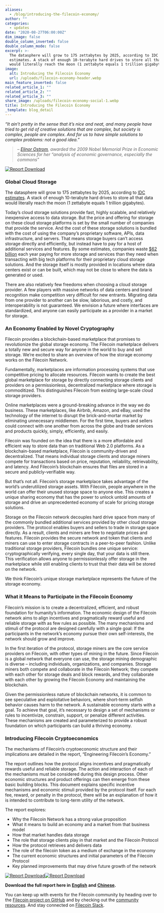 ```yaml
---
aliases:
  - /blog/introducing-the-filecoin-economy/
author: ""
categories:
  - updates
date: "2020-08-27T06:00:00Z"
dim_image: false
double_column_inverted: false
double_column_mode: false
excerpt: >-
  The datasphere will grow to 175 zettabytes by 2025, according to IDC
  estimates. A stack of enough 10-terabyte hard drives to store all that data
  would literally reach the moon (1 zettabyte equals 1 trillion gigabytes).
image:
  alt: Introducing the Filecoin Economy
  url: /uploads/filecoin-economy-header.webp
main_feature_inverted: false
related_article_1: ""
related_article_2: ""
related_article_3: ""
share_image: /uploads/filecoin-economy-social-1.webp
title: Introducing the Filecoin Economy
_template: blog_detail
---
```


_“It ain’t pretty in the sense that it’s nice and neat, and many people have tried to get rid of creative solutions that are complex, but society is complex, people are complex. And for us to have simple solutions to complex problems: not a good idea.”_

> _–_ [_Elinor Ostrom_](https://www.youtube.com/watch?v=Qr5Q3VvpI7w&feature=youtu.be&t=80)_, awarded the 2009 Nobel Memorial Prize in Economic Sciences for her “analysis of economic governance, especially the commons”_

[![Report Download](https://filecoin.io/vintage/images/blog/economy-report-en.png)](https://filecoin.io/2020-engineering-filecoins-economy-en.pdf)

### Global Cloud Storage

The datasphere will grow to 175 zettabytes by 2025, according to [IDC estimates](https://www.seagate.com/our-story/). A stack of enough 10-terabyte hard drives to store all that data would literally reach the moon (1 zettabyte equals 1 trillion gigabytes).

Today’s cloud storage solutions provide fast, highly scalable, and relatively inexpensive access to data storage. But the price and offering for storage on these cloud storage platforms is set by the small number of companies that provide the service. And the cost of these storage solutions is bundled with the cost of using the company’s proprietary software, APIs, data infrastructure, and servers. That means storage buyers can’t access storage directly and efficiently, but instead have to pay for a host of additional services and features. By some estimates, companies waste [$62 billion](https://www.businessinsider.com/companies-waste-62-billion-on-the-cloud-by-paying-for-storage-they-dont-need-according-to-a-report-2017-11) each year paying for more storage and services than they need when transacting with big tech platforms for their proprietary cloud storage solutions. And the storage itself is mostly provided in locations where data centers exist or can be built, which may not be close to where the data is generated or used.

There are also relatively few freedoms when choosing a cloud storage provider. A few players with massive networks of data centers and brand recognition make competition very difficult for new entrants. Migrating data from one provider to another can be slow, laborious, and costly, and interoperability is not guaranteed. We envision a future where interfaces are standardized, and anyone can easily participate as a provider in a market for storage.

### An Economy Enabled by Novel Cryptography

Filecoin provides a blockchain-based marketplace that promises to revolutionize the global storage economy. The Filecoin marketplace delivers a totally new and secure way for anyone in the world to buy and sell storage. We’re excited to share an overview of how the storage economy works on the Filecoin Network.

Fundamentally, marketplaces are information processing systems that use competitive pricing to allocate resources. Filecoin wants to create the best global marketplace for storage by directly connecting storage clients and providers on a permissionless, decentralized marketplace where storage is commoditized. This distinguishes Filecoin from existing large-scale cloud storage providers.

Online marketplaces were a ground-breaking advance in the way we do business. These marketplaces, like Airbnb, Amazon, and eBay, used the technology of the internet to disrupt the brick-and-mortar market by eliminating unnecessary middlemen. For the first time, buyers and sellers could connect with one another from across the globe and trade services and products quickly, simply, efficiently, and easily.

Filecoin was founded on the idea that there is a more affordable and efficient way to store data than on traditional Web 2.0 platforms. As a blockchain-based marketplace, Filecoin is community-driven and decentralized. That means individual storage clients and storage miners compete for transactions based on price, reputation, reliability, retrievability, and latency. And Filecoin’s blockchain ensures that files are stored in a secure and publicly-verifiable way.

But that’s not all. Filecoin’s storage marketplace takes advantage of the world’s underutilized storage assets. With Filecoin, people anywhere in the world can offer their unused storage space to anyone else. This creates a unique sharing economy that has the power to unlock untold amounts of storage and drive an unprecedented economy of scale for pricing storage solutions.

Storage on the Filecoin network decouples hard drive space from many of the commonly bundled additional services provided by other cloud storage providers. The protocol enables buyers and sellers to trade in storage space directly. As a result, clients and miners are free to negotiate prices and features. Filecoin provides the secure network and token that clients and miners can use to enter storage contracts in a peer-to-peer fashion. Unlike traditional storage providers, Filecoin bundles one unique service: cryptographically verifying, every single day, that your data is still there. This verification allows anyone to permissionlessly offer storage in the marketplace while still enabling clients to trust that their data will be stored on the network.

We think Filecoin’s unique storage marketplace represents the future of the storage economy.

### What it Means to Participate in the Filecoin Economy

Filecoin’s mission is to create a decentralized, efficient, and robust foundation for humanity’s information. The economic design of the Filecoin network aims to align incentives and pragmatically reward useful and reliable storage with as few rules as possible. The many mechanisms and stimuli of the protocol are designed carefully with a single goal: If the participants in the network’s economy pursue their own self-interests, the network should grow and improve.

In the first iteration of the protocol, storage miners are the core service providers on Filecoin, with other types of mining in the future. Since Filecoin is a global network that everyone can use, the storage mining demographic is diverse – including individuals, organizations, and companies. Storage miners both compete and collaborate in the Filecoin Network; they compete with each other for storage deals and block rewards, and they collaborate with each other by growing the Filecoin Economy and maintaining the blockchain.

Given the permissionless nature of blockchain networks, it is common to see speculative and exploitative behaviors, where short-term selfish behavior causes harm to the network. A sustainable economy starts with a goal. To achieve that goal, it’s necessary to design a set of mechanisms or rules to incentivize, constrain, support, or penalize different activities. These mechanisms are created and parameterized to provide a robust foundation on which participants can build a thriving economy.

### Introducing Filecoin Cryptoeconomics

The mechanisms of Filecoin’s cryptoeconomic structure and their implications are detailed in the report, “Engineering Filecoin’s Economy.”

The report outlines how the protocol aligns incentives and pragmatically rewards useful and reliable storage. The action and interaction of each of the mechanisms must be considered during this design process. Other economic structures and product offerings can then emerge from these basic building blocks. This document explains specific incentive mechanisms and economic stimuli provided by the protocol itself. For each fee, reward, or penalty in the protocol, there will be an explanation of how it is intended to contribute to long-term utility of the network.

The report explores:

- Why the Filecoin Network has a strong value proposition
- What it means to build an economy and a market from that business model
- How that market handles data storage
- The role that storage clients play in that market and the Filecoin Protocol
- How the protocol retrieves and delivers data
- The role of the filecoin token as a medium of exchange in the economy
- The current economic structures and initial parameters of the Filecoin Protocol
- Key planned improvements that may drive future growth of the network

[![Report Download](https://filecoin.io/vintage/images/blog/economy-report-en.png)](https://filecoin.io/2020-engineering-filecoins-economy-en.pdf)[![Report Download](https://filecoin.io/vintage/images/blog/economy-report-zh-cn.png)](https://filecoin.io/zh-cn/2020-engineering-filecoins-economy-zh-cn.pdf)

**Download the full report here in** [**English**](https://filecoin.io/2020-engineering-filecoins-economy-en.pdf) **and** [**Chinese**](https://filecoin.io/zh-cn/2020-engineering-filecoins-economy-zh-cn.pdf)**.**

You can keep up with events for the Filecoin community by heading over to the [Filecoin project on GitHub](https://github.com/filecoin-project) and by checking out the [community resources](https://github.com/filecoin-project/community). And stay connected on [Filecoin Slack](https://filecoin.io/slack).
